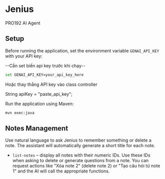 # Jenius
PRO192 AI Agent

## Setup

Before running the application, set the environment variable `GENAI_API_KEY` with your API key:

--Cần set biến api key trước khi chạy--
```bash
set GENAI_API_KEY=your_api_key_here
```

Hoặc thay thẳng API key vào class controller

String apiKey = "paste_api_key";

Run the application using Maven:

```bash
mvn exec:java
```

## Notes Management

Use natural language to ask Jenius to remember something or delete a note.
The assistant will automatically generate a short title for each note.

- `list-notes` – display all notes with their numeric IDs. Use these IDs when asking to delete or generate questions from a note.
You can request actions like "Xóa note 2" (delete note 2) or "Tạo câu hỏi từ note 1" and the AI will call the appropriate functions.

